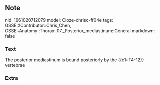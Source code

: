 ## Note
nid: 1661020712079
model: Cloze-chrisc-ff04e
tags: GSSE::!Contributor::Chris_Chen, GSSE::Anatomy::Thorax::07._Posterior_mediastinum::General
markdown: false

### Text
The posterior mediastinum is bound posteriorly by the {{c1::T4-12}} vertebrae

### Extra


